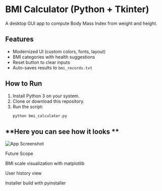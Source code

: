 # BMI Calculator (Python + Tkinter)

A desktop GUI app to compute Body Mass Index from weight and height.

## Features
- Modernized UI (custom colors, fonts, layout)
- BMI categories with health suggestions
- Reset button to clear inputs
- Auto-saves results to `bmi_records.txt`

## How to Run
1. Install Python 3 on your system.  
2. Clone or download this repository.  
3. Run the script:
   ```bash
   python bmi_calculator.py
## **Here you can see how it looks **





![App Screenshot]( Bmi_sc.PNG)

Future Scope

BMI scale visualization with matplotlib

User history view

Installer build with pyinstaller
